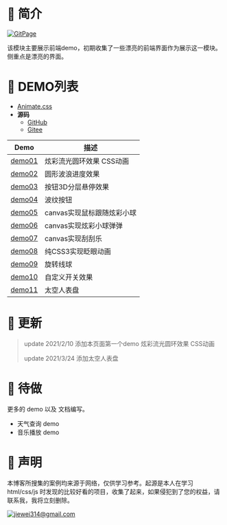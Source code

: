 # 👋 简介

[![GitPage](https://img.shields.io/badge/GitPagePage-webstep-blueviolet?style=for-the-badge&logo=github&color=fd79a8)](https://github.com/liumuge)

该模块主要展示前端demo，初期收集了一些漂亮的前端界面作为展示这一模块。侧重点是漂亮的界面。

# 🧐 DEMO列表

- [Animate.css](https://animate.style/)
- **源码**
  - [GitHub](https://github.com/liumuge/blog-demo)
  - [Gitee](https://gitee.com/liumuge/blog-demo)

| Demo                                                         | 描述                       |
| ------------------------------------------------------------ | -------------------------- |
| <a href="https://www.liuxianl.com/demo/code/demo01.html" target="_blank">demo01</a> | 炫彩流光圆环效果 CSS动画   |
| <a href="https://www.liuxianl.com/demo/code/demo02.html" target="_blank">demo02</a> | 圆形波浪进度效果           |
| <a href="https://www.liuxianl.com/demo/code/demo03.html" target="_blank">demo03</a> | 按钮3D分层悬停效果         |
| <a href="https://www.liuxianl.com/demo/code/demo04.html" target="_blank">demo04</a> | 波纹按钮                   |
| <a href="https://www.liuxianl.com/demo/code/demo05.html" target="_blank">demo05</a> | canvas实现鼠标跟随炫彩小球 |
| <a href="https://www.liuxianl.com/demo/code/demo06.html" target="_blank">demo06</a> | canvas实现炫彩小球弹弹     |
| <a href="https://www.liuxianl.com/demo/code/demo07.html" target="_blank">demo07</a> | canvas实现刮刮乐           |
| <a href="https://www.liuxianl.com/demo/code/demo08.html" target="_blank">demo08</a> | 纯CSS3实现眨眼动画         |
| <a href="https://www.liuxianl.com/demo/code/demo09.html" target="_blank">demo09</a> | 旋转线球                   |
| <a href="https://www.liuxianl.com/demo/code/demo10.html" target="_blank">demo10</a> | 自定义开关效果             |
| <a href="https://www.liuxianl.com/demo/code/watch/demo.html" target="_blank">demo11</a> | 太空人表盘                 |

# 🥞 更新

> update 2021/2/10 添加本页面第一个demo 炫彩流光圆环效果 CSS动画
>
> update 2021/3/24 添加太空人表盘

# 🍻 待做

更多的 demo 以及 文档编写。

* 天气查询 demo
* 音乐播放 demo
# 🍳 声明

本博客所搜集的案例均来源于网络，仅供学习参考。起源是本人在学习 html/css/js 时发现的比较好看的项目，收集了起来，如果侵犯到了您的权益，请联系我，我将立刻删除。

[![jiewei314@gmail.com](https://img.shields.io/badge/email-jiewei314@gmail.com-blueviolet?style=for-the-badge&logo=google&color=fd79a8)](liuxianliangli@foxmail.com)

